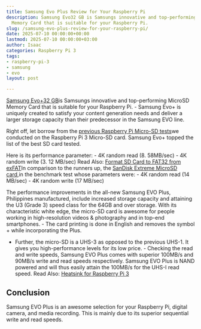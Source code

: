 ```yaml
---
title: Samsung Evo Plus Review for Your Raspberry Pi
description: Samsung Evo32 GB is Samsungs innovative and top-performing MicroSD 
  Memory Card that is suitable for your Raspberry Pi.
slug: /samsung-evo-plus-review-for-your-raspberry-pi/
date: 2025-07-10 00:00:00+00:00
lastmod: 2025-07-10 00:00:00+03:00
author: Isaac
categories: Raspberry Pi 3
tags:
- raspberry-pi-3
- samsung
- evo
layout: post

---
```

[Samsung Evo+32 GB](https://www.amazon.com/dp/B00WR4IJBE/?tag=p-policy-20)is Samsungs innovative and top-performing MicroSD Memory Card that is suitable for your Raspberry Pi. - Samsung Evo+ is uniquely created to satisfy your content generation needs and deliver a larger storage capacity than their predecessor in the Samsung EVO line.

Right off, let borrow from the [previous Raspberry Pi Micro-SD tests](https://pestpolicy.com/best-sd-card-for-[raspberry-pi-3](https://pestpolicy.com/best-heatsink-for-raspberry-pi-3/)/)we conducted on the Raspberry Pi 3 Micro-SD card. Samsung Evo+ topped the list of the best SD card tested.

Here is its performance parameter: - 4K random read (8. 58MB/sec) - 4K random write (3. 12 MB/sec) Read Also: [Format SD Card to FAT32 from exFAT](https://pestpolicy.com/how-to-format-sd-card-to-fat32/)In comparison to the runners up, the [SanDisk Extreme MicroSD card](https://www.amazon.com/gp/product/B06XWMQ81P/?tag=p-policy-20),in the benchmark test whose parameters were: - 4K random read (14 MB/sec) - 4K random write (17 MB/sec)

The performance improvements in the all-new Samsung EVO Plus, Philippines manufactured, include increased storage capacity and attaining the U3 (Grade 3) speed class for the 64GB and over storage. With its characteristic white edge, the micro-SD card is awesome for people working in high-resolution videos & photography and in top-end smartphones. - The card printing is done in English and removes the symbol + while incorporating the Plus.

- Further, the micro-SD is a UHS-3 as opposed to the previous UHS-1. It gives you high-performance levels for its low price. - Checking the read and write speeds, Samsung EVO Plus comes with superior 100MB/s and 90MB/s write and read speeds respectively. Samsung EVO Plus is NAND powered and will thus easily attain the 100MB/s for the UHS-I read speed. Read Also: [Heatsink for Raspberry Pi 3](https://pestpolicy.com/best-heatsink-for-raspberry-pi-3/)

##  Conclusion

Samsung EVO Plus is an awesome selection for your Raspberry Pi, digital camera, and media recording. This is mainly due to its superior sequential write and read speeds.